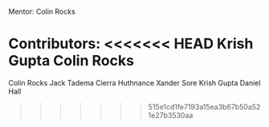 Mentor:
Colin Rocks

Contributors:
<<<<<<< HEAD
Krish Gupta
Colin Rocks
=======
Colin Rocks
Jack Tadema
Cierra Huthnance
Xander Sore
Krish Gupta
Daniel Hall
>>>>>>> 515e1cd1fe7193a15ea3b67b50a521e27b3530aa
